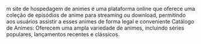 m site de hospedagem de animes é uma plataforma online que oferece uma coleção de episódios de anime para streaming ou download, permitindo aos usuários assistir a esses animes de forma legal e conveniente
Catálogo de Animes: Oferecem uma ampla variedade de animes, incluindo séries populares, lançamentos recentes e clássicos.
